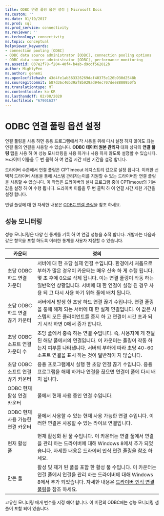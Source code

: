 ```yaml
---
title: ODBC 연결 풀링 옵션 설정 | Microsoft Docs
ms.custom: ''
ms.date: 01/19/2017
ms.prod: sql
ms.prod_service: connectivity
ms.reviewer: ''
ms.technology: connectivity
ms.topic: conceptual
helpviewer_keywords:
- connection pooling [ODBC]
- ODBC data source administrator [ODBC], connection pooling options
- ODBC data source administrator [ODBC], performance monitoring
ms.assetid: 037e2f78-f204-40f4-b4ab-d9cdf562012b
author: MightyPen
ms.author: genemi
ms.openlocfilehash: 43d4fe1ab363326269daf40375e126b930d2548b
ms.sourcegitcommit: b87d36c46b39af8b929ad94ec707dee8800950f5
ms.translationtype: MT
ms.contentlocale: ko-KR
ms.lasthandoff: 02/08/2020
ms.locfileid: "67901637"
---
```

# <a name="setting-odbc-connection-pooling-options"></a>ODBC 연결 풀링 옵션 설정
연결 풀링을 사용 하면 응용 프로그램에서 각 사용을 위해 다시 설정 하지 않아도 되는 연결 풀의 연결을 사용할 수 있습니다. **ODBC 데이터 원본 관리자** 대화 상자의 **연결 풀링** 탭을 사용 하 여 성능 모니터링을 사용 하거나 사용 하지 않도록 설정할 수 있습니다. 드라이버 이름을 두 번 클릭 하 여 연결 시간 제한 기간을 설정 합니다.  
  
 드라이버 수준에서 연결 풀링은 CPTimeout 레지스트리 값으로 설정 됩니다. 이러한 선택적 드라이버 사용을 통해 시스템 관리자는이를 지원할 수 있는 드라이버만 연결 풀링을 사용할 수 있습니다. 이 작업은 드라이버의 설치 프로그램 중에 CPTimeout의 기본값을 설정 하 여 수행 됩니다. 드라이버 이름을 두 번 클릭 하 여 연결 시간 제한 기간을 설정 합니다.  
  
 연결 풀링에 대 한 자세한 내용은 [ODBC 연결 풀링](../../odbc/reference/develop-app/driver-manager-connection-pooling.md)을 참조 하세요.  
  
## <a name="performance-monitoring"></a>성능 모니터링  
 성능 모니터링은 다양 한 통계를 기록 하 여 연결 성능을 추적 합니다. 개발자는 다음과 같은 항목을 포함 하도록 이러한 통계를 사용자 지정할 수 있습니다.  
  
|카운터|정의|  
|-------------|----------------|  
|초당 ODBC 하드 연결 카운터|서버에 대 한 초당 실제 연결 수입니다. 환경에서 처음으로 부하가 많은 경우이 카운터는 매우 신속 하 게 수행 됩니다. 몇 초 후에 0으로 삭제 됩니다. 이는 연결 풀링이 작동 하는 일반적인 상황입니다. 서버에 대 한 연결이 설정 된 경우 사용 되 고 다시 사용 하기 위해 풀에 배치 됩니다.|  
|초당 ODBC 하드 연결 끊기 카운터|서버에서 발생 한 초당 하드 연결 끊기 수입니다. 연결 풀링을 통해 해제 되는 서버에 대 한 실제 연결입니다. 이 값은 시스템의 모든 클라이언트를 중지 하 고 연결이 시간 초과 되기 시작 하면 0에서 증가 합니다.|  
|초당 ODBC 소프트 연결 카운터 수|초당 풀에서 충족 하는 연결 수입니다. 즉, 사용자에 게 전달 된 해당 풀에서의 연결입니다. 이 카운터는 풀링이 작동 하는지 여부를 나타냅니다. 서버의 부하에 따라 초당 40-60 소프트 연결을 표시 하는 것이 일반적이 지 않습니다.|  
|초당 ODBC 소프트 연결 끊기 카운터|응용 프로그램에서 실행 한 초당 연결 끊기 수입니다. 응용 프로그램을 해제 하거나 연결을 끊으면 연결이 풀에 다시 배치 됩니다.|  
|ODBC 현재 활성 연결 카운터|풀에서 현재 사용 중인 연결 수입니다.|  
|ODBC 현재 사용 가능한 연결 카운터|풀에서 사용할 수 있는 현재 사용 가능한 연결 수입니다. 이러한 연결은 사용할 수 있는 라이브 연결입니다.|  
|현재 활성 풀|현재 활성화 된 풀 수입니다. 이 카운터는 연결 풀에서 연결을 관리 하는 드라이버에 대해 Windows 8에서 추가 되었습니다. 자세한 내용은 [드라이버 인식 연결 풀링](../../odbc/reference/develop-app/driver-aware-connection-pooling.md)을 참조 하세요.|  
|만든 풀|활성 및 제거 된 풀을 포함 한 활성 풀 수입니다. 이 카운터는 연결 풀에서 연결을 관리 하는 드라이버에 대해 Windows 8에서 추가 되었습니다. 자세한 내용은 [드라이버 인식 연결 풀링](../../odbc/reference/develop-app/driver-aware-connection-pooling.md)을 참조 하세요.|  
  
 고유한 모니터링 매개 변수를 지정 해야 합니다. 이 버전의 ODBC에는 성능 모니터링 샘플이 포함 되어 있습니다.
